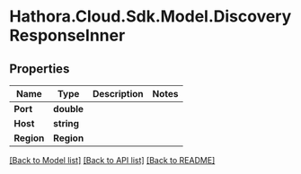 # Hathora.Cloud.Sdk.Model.DiscoveryResponseInner

## Properties

Name | Type | Description | Notes
------------ | ------------- | ------------- | -------------
**Port** | **double** |  | 
**Host** | **string** |  | 
**Region** | **Region** |  | 

[[Back to Model list]](../README.md#documentation-for-models) [[Back to API list]](../README.md#documentation-for-api-endpoints) [[Back to README]](../README.md)

